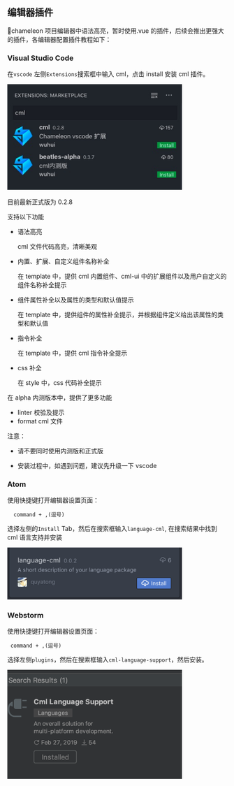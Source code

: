 ## 编辑器插件

chameleon 项目编辑器中语法高亮，暂时使用.vue 的插件，后续会推出更强大的插件，各编辑器配置插件教程如下：

### Visual Studio Code

在`vscode` 左侧`Extensions`搜索框中输入 cml，点击 install 安装 cml 插件。

<img src="../assets/vscode_cml_plugin.jpg" width="400px">

目前最新正式版为 0.2.8

支持以下功能

- 语法高亮

  cml 文件代码高亮，清晰美观

- 内置、扩展、自定义组件名称补全

  在 template 中，提供 cml 内置组件、cml-ui 中的扩展组件以及用户自定义的组件名称补全提示

- 组件属性补全以及属性的类型和默认值提示

  在 template 中，提供组件的属性补全提示，并根据组件定义给出该属性的类型和默认值

- 指令补全

  在 template 中，提供 cml 指令补全提示

- css 补全

  在 style 中，css 代码补全提示

在 alpha 内测版本中，提供了更多功能

- linter 校验及提示
- format cml 文件

注意：

- 请不要同时使用内测版和正式版

- 安装过程中，如遇到问题，建议先升级一下 vscode

### Atom

使用快捷键打开编辑器设置页面：

```
  command + ,(逗号)
```

选择左侧的`Install` Tab，然后在搜索框输入`language-cml`, 在搜索结果中找到 cml 语言支持并安装

<img src="../assets/atom_cml_plugin.png" width="400px">

### Webstorm

使用快捷键打开编辑器设置页面：

```
 command + ,(逗号)
```

选择左侧`plugins`，然后在搜索框输入`cml-language-support`，然后安装。

<img src="../assets/webstorm_cml_plugin.png" width="400px">
